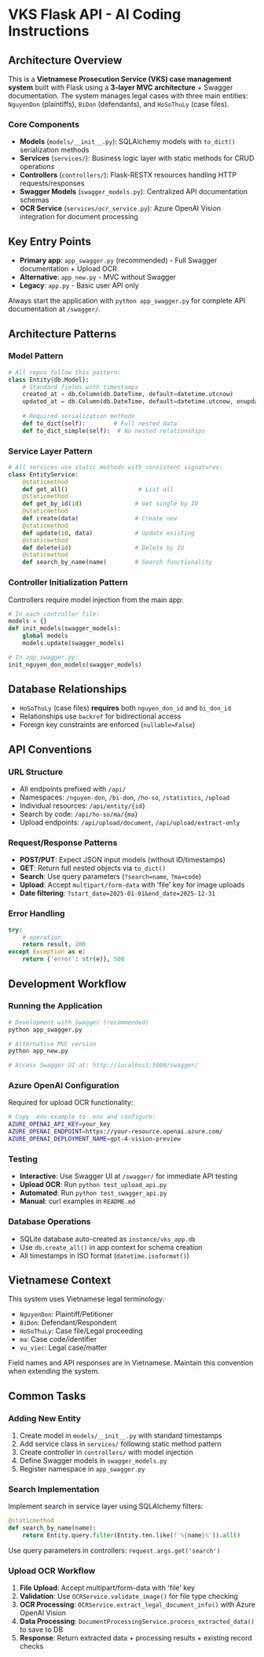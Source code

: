 # VKS Flask API - AI Coding Instructions

## Architecture Overview

This is a **Vietnamese Prosecution Service (VKS) case management system** built with Flask using a **3-layer MVC architecture** + Swagger documentation. The system manages legal cases with three main entities: `NguyenDon` (plaintiffs), `BiDon` (defendants), and `HoSoThuLy` (case files).

### Core Components
- **Models** (`models/__init__.py`): SQLAlchemy models with `to_dict()` serialization methods
- **Services** (`services/`): Business logic layer with static methods for CRUD operations
- **Controllers** (`controllers/`): Flask-RESTX resources handling HTTP requests/responses
- **Swagger Models** (`swagger_models.py`): Centralized API documentation schemas
- **OCR Service** (`services/ocr_service.py`): Azure OpenAI Vision integration for document processing

## Key Entry Points

- **Primary app**: `app_swagger.py` (recommended) - Full Swagger documentation + Upload OCR
- **Alternative**: `app_new.py` - MVC without Swagger
- **Legacy**: `app.py` - Basic user API only

Always start the application with `python app_swagger.py` for complete API documentation at `/swagger/`.

## Architecture Patterns

### Model Pattern
```python
# All repos follow this pattern:
class Entity(db.Model):
    # Standard fields with timestamps
    created_at = db.Column(db.DateTime, default=datetime.utcnow)
    updated_at = db.Column(db.DateTime, default=datetime.utcnow, onupdate=datetime.utcnow)
    
    # Required serialization methods
    def to_dict(self):        # Full nested data
    def to_dict_simple(self):  # No nested relationships
```

### Service Layer Pattern
```python
# All services use static methods with consistent signatures:
class EntityService:
    @staticmethod
    def get_all()                    # List all
    @staticmethod
    def get_by_id(id)               # Get single by ID
    @staticmethod
    def create(data)                # Create new
    @staticmethod
    def update(id, data)            # Update existing
    @staticmethod
    def delete(id)                  # Delete by ID
    @staticmethod
    def search_by_name(name)        # Search functionality
```

### Controller Initialization Pattern
Controllers require model injection from the main app:
```python
# In each controller file:
models = {}
def init_models(swagger_models):
    global models
    models.update(swagger_models)

# In app_swagger.py:
init_nguyen_don_models(swagger_models)
```

## Database Relationships

- `HoSoThuLy` (case files) **requires** both `nguyen_don_id` and `bi_don_id`
- Relationships use `backref` for bidirectional access
- Foreign key constraints are enforced (`nullable=False`)

## API Conventions

### URL Structure
- All endpoints prefixed with `/api/`
- Namespaces: `/nguyen-don`, `/bi-don`, `/ho-so`, `/statistics`, `/upload`
- Individual resources: `/api/entity/{id}`
- Search by code: `/api/ho-so/ma/{ma}`
- Upload endpoints: `/api/upload/document`, `/api/upload/extract-only`

### Request/Response Patterns
- **POST/PUT**: Expect JSON input models (without ID/timestamps)
- **GET**: Return full nested objects via `to_dict()`
- **Search**: Use query parameters (`?search=name`, `?ma=code`)
- **Upload**: Accept `multipart/form-data` with 'file' key for image uploads
- **Date filtering**: `?start_date=2025-01-01&end_date=2025-12-31`

### Error Handling
```python
try:
    # operation
    return result, 200
except Exception as e:
    return {'error': str(e)}, 500
```

## Development Workflow

### Running the Application
```bash
# Development with Swagger (recommended)
python app_swagger.py

# Alternative MVC version
python app_new.py

# Access Swagger UI at: http://localhost:5000/swagger/
```

### Azure OpenAI Configuration
Required for upload OCR functionality:
```bash
# Copy .env.example to .env and configure:
AZURE_OPENAI_API_KEY=your_key
AZURE_OPENAI_ENDPOINT=https://your-resource.openai.azure.com/
AZURE_OPENAI_DEPLOYMENT_NAME=gpt-4-vision-preview
```

### Testing
- **Interactive**: Use Swagger UI at `/swagger/` for immediate API testing
- **Upload OCR**: Run `python test_upload_api.py` 
- **Automated**: Run `python test_swagger_api.py`
- **Manual**: curl examples in `README.md`

### Database Operations
- SQLite database auto-created as `instance/vks_app.db`
- Use `db.create_all()` in app context for schema creation
- All timestamps in ISO format (`datetime.isoformat()`)

## Vietnamese Context

This system uses Vietnamese legal terminology:
- `NguyenDon`: Plaintiff/Petitioner
- `BiDon`: Defendant/Respondent  
- `HoSoThuLy`: Case file/Legal proceeding
- `ma`: Case code/identifier
- `vu_viec`: Legal case/matter

Field names and API responses are in Vietnamese. Maintain this convention when extending the system.

## Common Tasks

### Adding New Entity
1. Create model in `models/__init__.py` with standard timestamps
2. Add service class in `services/` following static method pattern
3. Create controller in `controllers/` with model injection
4. Define Swagger models in `swagger_models.py`
5. Register namespace in `app_swagger.py`

### Search Implementation
Implement search in service layer using SQLAlchemy filters:
```python
@staticmethod
def search_by_name(name):
    return Entity.query.filter(Entity.ten.like(f'%{name}%')).all()
```

Use query parameters in controllers: `request.args.get('search')`

### Upload OCR Workflow
1. **File Upload**: Accept multipart/form-data with 'file' key
2. **Validation**: Use `OCRService.validate_image()` for file type checking
3. **OCR Processing**: `OCRService.extract_legal_document_info()` with Azure OpenAI Vision
4. **Data Processing**: `DocumentProcessingService.process_extracted_data()` to save to DB
5. **Response**: Return extracted data + processing results + existing record checks

